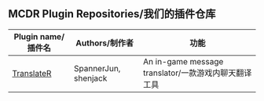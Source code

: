 MCDR Plugin Repositories/我们的插件仓库
----
|Plugin name/插件名|Authors/制作者|功能|
|-|-|-|
|[TranslateR](https://github.com/Minecraft-TecoCraft-server/TranslateR)|SpannerJun, shenjack|An in-game message translator/一款游戏内聊天翻译工具

